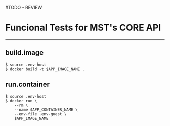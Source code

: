 #TODO - REVIEW

# Funcional Tests for MST's CORE API
***

## build.image
```
$ source .env-host
$ docker build -t $APP_IMAGE_NAME .
```

## run.container
```
$ source .env-host
$ docker run \
    --rm \
    --name $APP_CONTAINER_NAME \
    --env-file .env-guest \
    $APP_IMAGE_NAME
```